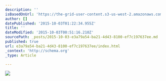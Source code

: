 ```yaml
---
description: ''
isBasedOnUrl: 'https://the-grid-user-content.s3-us-west-2.amazonaws.com/3fcdb920-b928-4d8f-8c93-1b74bdb8f718.png'
author: []
datePublished: '2015-10-03T01:22:34.955Z'
title: ''
dateModified: '2015-10-03T00:51:16.210Z'
sourcePath: _posts/2015-10-03-e3a79a54-ba21-4d43-8100-ef7c197637ee.md
published: true
url: e3a79a54-ba21-4d43-8100-ef7c197637ee/index.html
_context: 'http://schema.org'
_type: Article

---
```

![](https://the-grid-user-content.s3-us-west-2.amazonaws.com/3fcdb920-b928-4d8f-8c93-1b74bdb8f718.png)